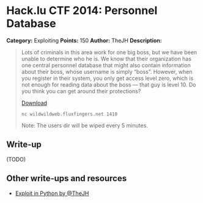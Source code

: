 # Hack.lu CTF 2014: Personnel Database

**Category:** Exploiting
**Points:** 150
**Author:** TheJH
**Description:**

> Lots of criminals in this area work for one big boss, but we have been unable to determine who he is. We know that their organization has one central personnel database that might also contain information about their boss, whose username is simply “boss”. However, when you register in their system, you only get access level zero, which is not enough for reading data about the boss — that guy is level 10. Do you think you can get around their protections?
>
> [Download](personnel_database_server_67e4ead6aeb111cc19de03d1f3d15fab.c)
>
> `nc wildwildweb.fluxfingers.net 1410`
>
> Note: The users dir will be wiped every 5 minutes.

## Write-up

(TODO)

## Other write-ups and resources

* [Exploit in Python by @TheJH](thejh_exploit.py)
